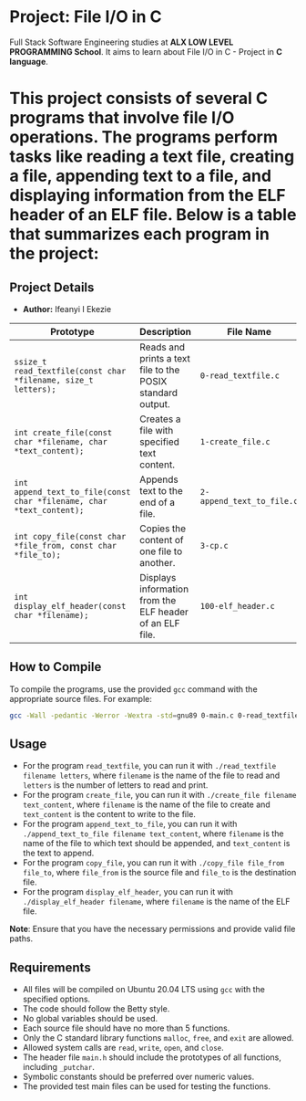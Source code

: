 # Project: File I/O in C

Full Stack Software Engineering studies at **ALX LOW LEVEL PROGRAMMING School**. It aims to learn about File I/O in C - Project in **C language**.

# This project consists of several C programs that involve **file I/O operations**. The programs perform tasks like reading a text file, creating a file, appending text to a file, and displaying information from the ELF header of an ELF file. Below is a table that summarizes each program in the project:


## Project Details

- **Author:** Ifeanyi I Ekezie


| Prototype                        | Description                                | File Name                  |
|----------------------------------|--------------------------------------------|----------------------------|
| `ssize_t read_textfile(const char *filename, size_t letters);` | Reads and prints a text file to the POSIX standard output. | `0-read_textfile.c` |
| `int create_file(const char *filename, char *text_content);` | Creates a file with specified text content. | `1-create_file.c` |
| `int append_text_to_file(const char *filename, char *text_content);` | Appends text to the end of a file. | `2-append_text_to_file.c` |
| `int copy_file(const char *file_from, const char *file_to);` | Copies the content of one file to another. | `3-cp.c` |
| `int display_elf_header(const char *filename);` | Displays information from the ELF header of an ELF file. | `100-elf_header.c` |

## How to Compile

To compile the programs, use the provided `gcc` command with the appropriate source files. For example:

```bash
gcc -Wall -pedantic -Werror -Wextra -std=gnu89 0-main.c 0-read_textfile.c -o read_textfile
```

## Usage

- For the program `read_textfile`, you can run it with `./read_textfile filename letters`, where `filename` is the name of the file to read and `letters` is the number of letters to read and print.
- For the program `create_file`, you can run it with `./create_file filename text_content`, where `filename` is the name of the file to create and `text_content` is the content to write to the file.
- For the program `append_text_to_file`, you can run it with `./append_text_to_file filename text_content`, where `filename` is the name of the file to which text should be appended, and `text_content` is the text to append.
- For the program `copy_file`, you can run it with `./copy_file file_from file_to`, where `file_from` is the source file and `file_to` is the destination file.
- For the program `display_elf_header`, you can run it with `./display_elf_header filename`, where `filename` is the name of the ELF file.

**Note**: Ensure that you have the necessary permissions and provide valid file paths.

## Requirements

- All files will be compiled on Ubuntu 20.04 LTS using `gcc` with the specified options.
- The code should follow the Betty style.
- No global variables should be used.
- Each source file should have no more than 5 functions.
- Only the C standard library functions `malloc`, `free`, and `exit` are allowed.
- Allowed system calls are `read`, `write`, `open`, and `close`.
- The header file `main.h` should include the prototypes of all functions, including `_putchar`.
- Symbolic constants should be preferred over numeric values.
- The provided test main files can be used for testing the functions.
